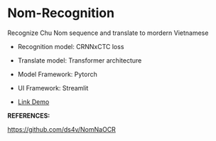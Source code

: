 # Nom-Recognition
Recognize Chu Nom sequence and translate to mordern Vietnamese

* Recognition model: CRNNxCTC loss

* Translate model: Transformer architecture

- Model Framework: Pytorch

- UI Framework: Streamlit

- [Link Demo](https://huuhuy227-nom-recognition-app-8qlcyt.streamlit.app/)

**REFERENCES:** 

https://github.com/ds4v/NomNaOCR
